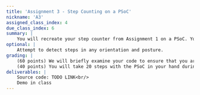 ```yaml
---
title: 'Assignment 3 - Step Counting on a PSoC'
nickname: 'A3'
assigned_class_index: 4
due_class_index: 6
summary: |
    You will recreate your step counter from Assignment 1 on a PSoC. Your algorithm can be the exact same as it was before (assuming it worked well). Like before, you can assume that the PSoC is in a fixed position in your hand.
optional: |
    Attempt to detect steps in any orientation and posture.
grading: |
    (60 points) We will briefly examine your code to ensure that you are using some form of signal processing to calculate a step count. <br/>
    (40 points) You will take 20 steps with the PSoC in your hand during class. For full credit, your app must correctly count the number of steps within 1 (19-21 steps). -5 points for each extra or missing step beyond the first.
deliverables: |
    Source code: TODO LINK<br/>
    Demo in class
---
```

